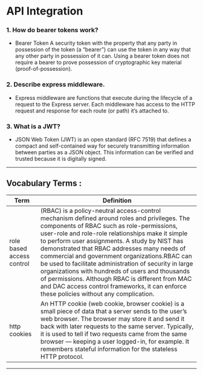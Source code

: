 # API Integration

### 1. How do bearer tokens work?

- Bearer Token A security token with the property that any party in possession of the token (a “bearer”) can use the token in any way that any other party in possession of it can. Using a bearer token does not require a bearer to prove possession of cryptographic key material (proof-of-possession).

### 2. Describe express middleware.

- Express middleware are functions that execute during the lifecycle of a request to the Express server. Each middleware has access to the HTTP request and response for each route (or path) it’s attached to.

### 3. What is a JWT?

- JSON Web Token (JWT) is an open standard (RFC 7519) that defines a compact and self-contained way for securely transmitting information between parties as a JSON object. This information can be verified and trusted because it is digitally signed.

*** 

##  Vocabulary Terms :

| Term      | Definition                                                                                                 |
| --------- | ---------------------------------------------------------------------------------------------------------------|
| role based access control| (RBAC) is a policy-neutral access-control mechanism defined around roles and privileges. The components of RBAC such as role-permissions, user-role and role-role relationships make it simple to perform user assignments. A study by NIST has demonstrated that RBAC addresses many needs of commercial and government organizations.RBAC can be used to facilitate administration of security in large organizations with hundreds of users and thousands of permissions. Although RBAC is different from MAC and DAC access control frameworks, it can enforce these policies without any complication.|
| http cookies|An HTTP cookie (web cookie, browser cookie) is a small piece of data that a server sends to the user’s web browser. The browser may store it and send it back with later requests to the same server. Typically, it is used to tell if two requests came from the same browser — keeping a user logged-in, for example. It remembers stateful information for the stateless HTTP protocol.|

***